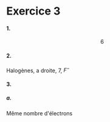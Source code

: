 # Exercice 3
#### 1.
$$6$$
#### 2.
Halogènes, a droite, $7$, $F^{-}$

#### 3.
##### a.
Même nombre d'électrons 